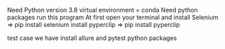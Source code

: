 Need Python version 3.8
virtual environment = conda
Need python packages run this program
At first open your terminal and install Selenium 
=> pip install selenium
install pyperclip
=> pip install pyperclip

test case we have install allure and pytest python packages
